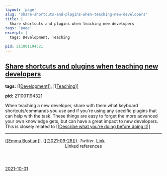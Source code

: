 ```yaml
---
layout: 'page'
slug: 'share-shortcuts-and-plugins-when-teaching-new-developers'
title: |
  Share shortcuts and plugins when teaching new developers
tags: 'page'
excerpt: |
  tags: Development, Teaching

pid: 211001194321
---
```


<h2 class="text-3xl font-semibold mb-4"><a class="rounded-sm focus:outline-none focus:ring-2 focus:ring-offset-2 dark:focus:ring-offset-gray-900 dark:focus:ring-pink-400 focus:ring-pink-700" href="/pages/share-shortcuts-and-plugins-when-teaching-new-developers">Share shortcuts and plugins when teaching new developers</a></h2>

<div class="space-y-3">
<div class="element-block"><div class="bg-gray-800 py-2 px-4 flex-1 rounded-sm"><strong>tags:</strong> <a class="text-teal-700 dark:text-teal-400 rounded-sm group focus:outline-none focus:ring-2 focus:ring-offset-2 dark:focus:ring-offset-gray-900 dark:focus:ring-pink-400 focus:ring-pink-700" href="/pages/development"><span class="text-gray-300 dark:text-gray-500 group-hover:text-teal-900">[[</span>Development<span class="text-gray-300 dark:text-gray-500 group-hover:text-teal-900">]]</span></a>, <a class="text-teal-700 dark:text-teal-400 rounded-sm group focus:outline-none focus:ring-2 focus:ring-offset-2 dark:focus:ring-offset-gray-900 dark:focus:ring-pink-400 focus:ring-pink-700" href="/pages/teaching"><span class="text-gray-300 dark:text-gray-500 group-hover:text-teal-900">[[</span>Teaching<span class="text-gray-300 dark:text-gray-500 group-hover:text-teal-900">]]</span></a>

<strong>pid:</strong> 211001194321</div></div>

<div class="element-block ml-0"><div class="flex-1">When teaching a new developer, share with them what keyboard shortcuts/commands you use and if you're using any specific plugins that can help with the task. These things are easy to forget the more advanced your own knowledge gets, but can have a great impact to new developers.</div></div>

<div class="element-block ml-0"><div class="flex-1">This is closely related to <a class="text-teal-700 dark:text-teal-400 rounded-sm group focus:outline-none focus:ring-2 focus:ring-offset-2 dark:focus:ring-offset-gray-900 dark:focus:ring-pink-400 focus:ring-pink-700" href="/pages/describe-what-youre-doing-before-doing-it"><span class="text-gray-300 dark:text-gray-500 group-hover:text-teal-900">[[</span>Describe what you're doing before doing it<span class="text-gray-300 dark:text-gray-500 group-hover:text-teal-900">]]</span></a></div></div>

<hr class="border-gray-700 !my-5" />

<div class="element-block ml-0"><div class="flex-1"><a class="text-teal-700 dark:text-teal-400 rounded-sm group focus:outline-none focus:ring-2 focus:ring-offset-2 dark:focus:ring-offset-gray-900 dark:focus:ring-pink-400 focus:ring-pink-700" href="/pages/emma-bostian"><span class="text-gray-300 dark:text-gray-500 group-hover:text-teal-900">[[</span>Emma Bostian<span class="text-gray-300 dark:text-gray-500 group-hover:text-teal-900">]]</span></a>. (<a class="text-teal-700 dark:text-teal-400 rounded-sm group focus:outline-none focus:ring-2 focus:ring-offset-2 dark:focus:ring-offset-gray-900 dark:focus:ring-pink-400 focus:ring-pink-700" href="/journals/2021-09-28"><span class="text-gray-300 dark:text-gray-500 group-hover:text-teal-900">[[</span>2021-09-28<span class="text-gray-300 dark:text-gray-500 group-hover:text-teal-900">]]</span></a>). <em>Twitter</em>. <a class="text-indigo-600 dark:text-indigo-400 rounded-sm focus:outline-none focus:ring-2 focus:ring-offset-2 dark:focus:ring-offset-gray-900 dark:focus:ring-pink-400 focus:ring-pink-700" href="https://twitter.com/EmmaBostian/status/1442830478176923649" target="_blank" rel="noopener noreferrer">Link</a></div></div>
</div>


<section class="mt-8 space-y-2">
<header class="text-gray-500 dark:text-gray-400">Linked references</header>
<a class="block bg-gray-100 dark:bg-gray-700 p-4 rounded text-teal-700 dark:text-teal-400 focus:outline-none focus:ring-2 focus:ring-offset-2 dark:focus:ring-offset-gray-900 focus:ring-teal-700 dark:focus:ring-teal-400 hover:ring-2 hover:ring-offset-2 dark:hover:ring-offset-gray-900 dark:hover:ring-teal-400 hover:ring-teal-700" href="/journals/2021-10-01">2021-10-01</a>
  </section>
